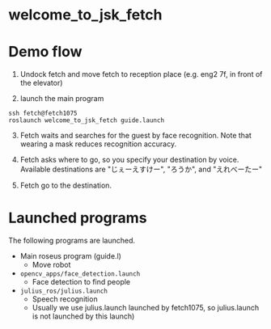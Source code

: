 welcome_to_jsk_fetch
====================

# Demo flow

1. Undock fetch and move fetch to reception place (e.g. eng2 7f, in front of the elevator)

2. launch the main program

  ```
  ssh fetch@fetch1075
  roslaunch welcome_to_jsk_fetch guide.launch
  ```

3. Fetch waits and searches for the guest by face recognition. Note that wearing a mask reduces recognition accuracy.

4. Fetch asks where to go, so you specify your destination by voice. Available destinations are "じぇーえすけー", "ろうか", and "えれべーたー"

5. Fetch go to the destination.

# Launched programs

The following programs are launched.

- Main roseus program (guide.l)
  - Move robot
- `opencv_apps/face_detection.launch`
  - Face detection to find people
- `julius_ros/julius.launch`
  - Speech recognition
  - Usually we use julius.launch launched by fetch1075, so julius.launch is not launched by this launch)
